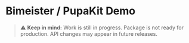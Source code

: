 # Bimeister / PupaKit Demo

> ⚠️ **Keep in mind:** Work is still in progress. Package is not ready for production. API changes may appear in future
> releases.
